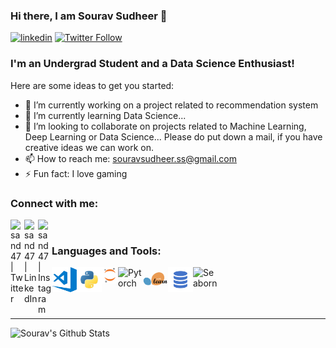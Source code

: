 

### Hi there, I am Sourav Sudheer 👋

[![linkedin](https://img.shields.io/website?label=Sourav&style=for-the-badge&&logo=linkedin&url=https%3A%2F%2Fcodestackr.com)](https://www.linkedin.com/in/sourav-sudheer-a17087144/)
[![Twitter Follow](https://img.shields.io/twitter/follow/Sourav?color=1DA1F2&logo=twitter&style=for-the-badge)](https://twitter.com/sudheer_sourav/)


### I'm an Undergrad Student and a Data Science Enthusiast!

Here are some ideas to get you started:

- 🔭 I’m currently working on a project related to recommendation system
- 🌱 I’m currently learning Data Science...
- 👯 I’m looking to collaborate on projects related to Machine Learning, Deep Learning or Data Science... Please do put down a mail, if you have creative ideas we can work on.
- 📫 How to reach me: souravsudheer.ss@gmail.com 
- ⚡ Fun fact: I love gaming

### Connect with me:

[<img align="left" alt="sand47 | Twitter" width="22px" src="https://cdn.jsdelivr.net/npm/simple-icons@v3/icons/twitter.svg" />][twitter]
[<img align="left" alt="sand47 | LinkedIn" width="22px" src="https://cdn.jsdelivr.net/npm/simple-icons@v3/icons/linkedin.svg" />][linkedin]
[<img align="left" alt="sand47 | Instagram" width="22px" src="https://cdn.jsdelivr.net/npm/simple-icons@v3/icons/instagram.svg" />][instagram]

<br />

### Languages and Tools:

<img align="left" alt="Visual Studio Code" width="40px" src="https://raw.githubusercontent.com/github/explore/80688e429a7d4ef2fca1e82350fe8e3517d3494d/topics/visual-studio-code/visual-studio-code.png" />
<img align="left" alt="python" width="40px" src="https://raw.githubusercontent.com/github/explore/80688e429a7d4ef2fca1e82350fe8e3517d3494d/topics/python/python.png" />
<img align="left" alt="Jupyter Notebook" width="26px" src="https://raw.githubusercontent.com/github/explore/80688e429a7d4ef2fca1e82350fe8e3517d3494d/topics/jupyter-notebook/jupyter-notebook.png" />
<img align="left" alt="Pytorch" width="40px" src="https://avatars0.githubusercontent.com/u/21003710?s=200&v=4" />
<img align="left" alt="scikit-learn" width="40px" src="https://raw.githubusercontent.com/github/explore/80688e429a7d4ef2fca1e82350fe8e3517d3494d/topics/scikit-learn/scikit-learn.png" />
<img align="left" alt="sql" width="40px" src="https://raw.githubusercontent.com/github/explore/80688e429a7d4ef2fca1e82350fe8e3517d3494d/topics/sql/sql.png" />
<img align="left" alt="Seaborn" width="40px" src="https://raw.githubusercontent.com/github/explore/80688e429a7d4ef2fca1e82350fe8e3517d3494d/topics/seaborn/seaborn.png" />
<br />
<br />
<br />
<br />

---

<img align="left" alt="Sourav's Github Stats" src="https://github-readme-stats.vercel.app/api?username=souravsudheer&show_icons=true&hide_border=true&count_private=true" />


[website]: ---
[twitter]: https://twitter.com/sudheer_sourav/
[instagram]: https://www.instagram.com/sourav_sudheer/
[linkedin]: https://www.linkedin.com/in/sourav-sudheer-a17087144/
